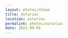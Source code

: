 ```yaml
---
layout: photos/album
title: Asturias
location: asturias
permalink: photos/asturias
date: 2021-09-01
---
```

